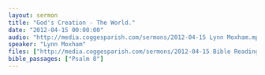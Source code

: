```yaml
---
layout: sermon
title: "God's Creation - The World."
date: "2012-04-15 00:00:00"
audio: "http://media.coggesparish.com/sermons/2012-04-15 Lynn Moxham.mp3"
speaker: "Lynn Moxham"
files: ["http://media.coggesparish.com/sermons/2012-04-15 Bible Reading - Psalm 8 (Adapted).pdf"]
bible_passages: ["Psalm 8"]
---
```

